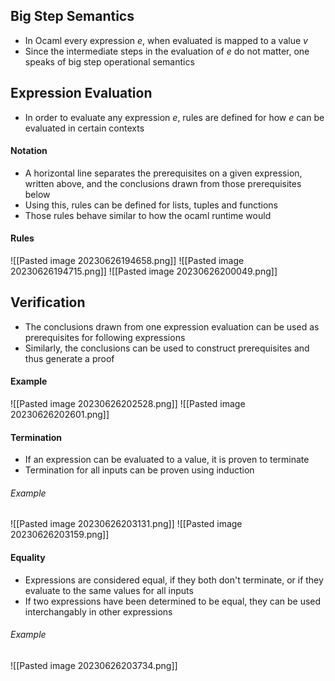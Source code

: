 ## Big Step Semantics
- In Ocaml every expression $e$, when evaluated is mapped to a value $v$
- Since the intermediate steps in the evaluation of $e$ do not matter, one speaks of big step operational semantics
## Expression Evaluation
- In order to evaluate any expression $e$, rules are defined for how $e$ can be evaluated in certain contexts
#### Notation
- A horizontal line separates the prerequisites on a given expression, written above, and the conclusions drawn from those prerequisites below
- Using this, rules can be defined for lists, tuples and functions
- Those rules behave similar to how the ocaml runtime would
#### Rules
![[Pasted image 20230626194658.png]]
![[Pasted image 20230626194715.png]]
![[Pasted image 20230626200049.png]]
## Verification
- The conclusions drawn from one expression evaluation can be used as prerequisites for following expressions
- Similarly, the conclusions can be used to construct prerequisites and thus generate a proof
#### Example
![[Pasted image 20230626202528.png]]
![[Pasted image 20230626202601.png]]
#### Termination
- If an expression can be evaluated to a value, it is proven to terminate
- Termination for all inputs can be proven using induction
###### Example
![[Pasted image 20230626203131.png]]
![[Pasted image 20230626203159.png]]
#### Equality
- Expressions are considered equal, if they both don't terminate, or if they evaluate to the same values for all inputs
- If two expressions have been determined to be equal, they can be used interchangably in other expressions
###### Example
![[Pasted image 20230626203734.png]]